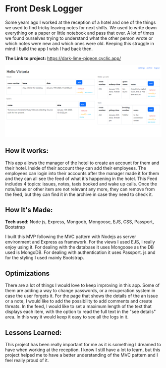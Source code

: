 # Front Desk Logger

Some years ago I worked at the reception of a hotel and one of the things we used to find tricky leaving notes for next shifts. We used to write down everything on a paper or little notebook and pass that over. A lot of times we found ourselves trying to understand what the other person wrote or which notes were new and which ones were old. Keeping this struggle in mind I build the app I wish I had back then.

**The Link to project:** https://dark-lime-pigeon.cyclic.app/

![feed of the app](feed_img.png)

## How it works:

This app allows the manager of the hotel to create an account for them and their hotel. Inside of their account they can add their employees. The employees can login into their accounts after the manager made it for them and they can all see the feed of what it's happening in the hotel. This Feed includes 4 topics: issues, notes, taxis booked and wake up calls. Once the note/issue or other item are not relevant any more, they can remove from the feed, but they can find it in the archive in case they need to check it. 

## How It's Made:

**Tech used:** Node js, Express, Mongodb, Mongoose, EJS, CSS, Passport, Bootstrap

I built this MVP following the MVC pattern with Nodejs as server environment and Express as framework. For the views I used EJS, I really enjoy using it. For dealing with the database it uses Mongoose as the DB used is MongoDB. For dealing with authentication it uses Passport. js and for the styling I used mainly Bootstrap.

## Optimizations

There are a lot of things I would love to keep improving in this app. Some of them are adding a way to change passwords, or a recuperation system in case the user forgets it. 
For the page that shows the details of the an issue or a note, I would like to add the possibility to add comments and create threats. 
In the feed, I would like to set a maximum length of the text that displays each item, with the option to read the full text in the "see details" area. In this way it would keep it easy to see all the logs in it.

## Lessons Learned:

This project has been really important for me as it is something I dreamed to have when working at the reception. I know I still have a lot to learn, but this project helped me to have a better understanding of the MVC pattern and I feel really proud of it.


